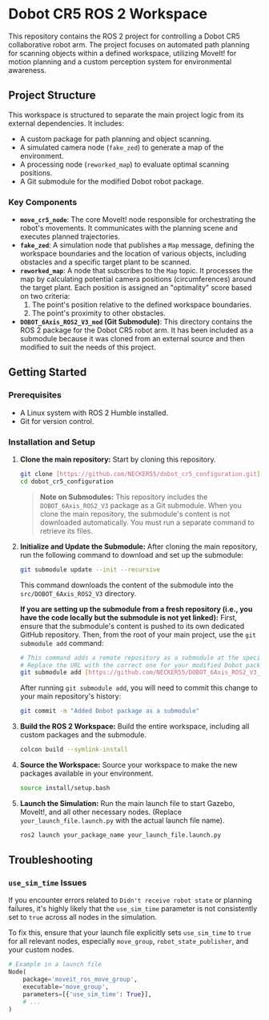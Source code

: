 # Dobot CR5 ROS 2 Workspace

This repository contains the ROS 2 project for controlling a Dobot CR5 collaborative robot arm. The project focuses on automated path planning for scanning objects within a defined workspace, utilizing MoveIt! for motion planning and a custom perception system for environmental awareness.

## Project Structure

This workspace is structured to separate the main project logic from its external dependencies. It includes:
* A custom package for path planning and object scanning.
* A simulated camera node (`fake_zed`) to generate a map of the environment.
* A processing node (`reworked_map`) to evaluate optimal scanning positions.
* A Git submodule for the modified Dobot robot package.

### Key Components

* **`move_cr5_node`**: The core MoveIt! node responsible for orchestrating the robot's movements. It communicates with the planning scene and executes planned trajectories.
* **`fake_zed`**: A simulation node that publishes a `Map` message, defining the workspace boundaries and the location of various objects, including obstacles and a specific target plant to be scanned.
* **`reworked_map`**: A node that subscribes to the `Map` topic. It processes the map by calculating potential camera positions (circumferences) around the target plant. Each position is assigned an "optimality" score based on two criteria:
    1.  The point's position relative to the defined workspace boundaries.
    2.  The point's proximity to other obstacles.
* **`DOBOT_6Axis_ROS2_V3_mod` (Git Submodule)**: This directory contains the ROS 2 package for the Dobot CR5 robot arm. It has been included as a submodule because it was cloned from an external source and then modified to suit the needs of this project.

## Getting Started

### Prerequisites

* A Linux system with ROS 2 Humble installed.
* Git for version control.

### Installation and Setup

1.  **Clone the main repository:**
    Start by cloning this repository.

    ```bash
    git clone [https://github.com/NECKER55/dobot_cr5_configuration.git](https://github.com/NECKER55/dobot_cr5_configuration.git)
    cd dobot_cr5_configuration
    ```

    > **Note on Submodules:**
    > This repository includes the `DOBOT_6Axis_ROS2_V3` package as a Git submodule. When you clone the main repository, the submodule's content is not downloaded automatically. You must run a separate command to retrieve its files.

2.  **Initialize and Update the Submodule:**
    After cloning the main repository, run the following command to download and set up the submodule:

    ```bash
    git submodule update --init --recursive
    ```
    This command downloads the content of the submodule into the `src/DOBOT_6Axis_ROS2_V3` directory.

    **If you are setting up the submodule from a fresh repository (i.e., you have the code locally but the submodule is not yet linked):**
    First, ensure that the submodule's content is pushed to its own dedicated GitHub repository. Then, from the root of your main project, use the `git submodule add` command:

    ```bash
    # This command adds a remote repository as a submodule at the specified local path.
    # Replace the URL with the correct one for your modified Dobot package.
    git submodule add [https://github.com/NECKER55/DOBOT_6Axis_ROS2_V3_mod.git](https://github.com/NECKER55/DOBOT_6Axis_ROS2_V3_mod.git) src/DOBOT_6Axis_ROS2_V3
    ```
    After running `git submodule add`, you will need to commit this change to your main repository's history:
    ```bash
    git commit -m "Added Dobot package as a submodule"
    ```

3.  **Build the ROS 2 Workspace:**
    Build the entire workspace, including all custom packages and the submodule.

    ```bash
    colcon build --symlink-install
    ```

4.  **Source the Workspace:**
    Source your workspace to make the new packages available in your environment.

    ```bash
    source install/setup.bash
    ```

5.  **Launch the Simulation:**
    Run the main launch file to start Gazebo, MoveIt!, and all other necessary nodes. (Replace `your_launch_file.launch.py` with the actual launch file name).

    ```bash
    ros2 launch your_package_name your_launch_file.launch.py
    ```

## Troubleshooting

### `use_sim_time` Issues

If you encounter errors related to `Didn't receive robot state` or planning failures, it's highly likely that the `use_sim_time` parameter is not consistently set to `true` across all nodes in the simulation.

To fix this, ensure that your launch file explicitly sets `use_sim_time` to `true` for all relevant nodes, especially `move_group`, `robot_state_publisher`, and your custom nodes.

```python
# Example in a launch file
Node(
    package='moveit_ros_move_group',
    executable='move_group',
    parameters=[{'use_sim_time': True}],
    # ...
)
